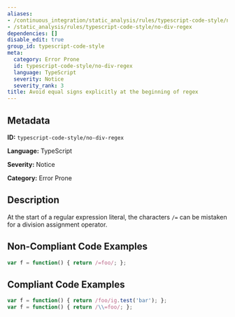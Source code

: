 ```yaml
---
aliases:
- /continuous_integration/static_analysis/rules/typescript-code-style/no-div-regex
- /static_analysis/rules/typescript-code-style/no-div-regex
dependencies: []
disable_edit: true
group_id: typescript-code-style
meta:
  category: Error Prone
  id: typescript-code-style/no-div-regex
  language: TypeScript
  severity: Notice
  severity_rank: 3
title: Avoid equal signs explicitly at the beginning of regex
---
```

<!--  SOURCED FROM https://github.com/DataDog/datadog-static-analyzer-rule-docs -->


## Metadata
**ID:** `typescript-code-style/no-div-regex`

**Language:** TypeScript

**Severity:** Notice

**Category:** Error Prone

## Description
At the start of a regular expression literal, the characters `/=` can be mistaken for a division assignment operator.

## Non-Compliant Code Examples
```typescript
var f = function() { return /=foo/; };
```

## Compliant Code Examples
```typescript
var f = function() { return /foo/ig.test('bar'); };
var f = function() { return /\\=foo/; };
```

